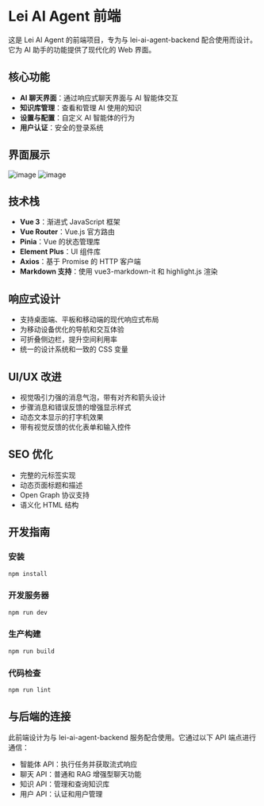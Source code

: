 # Lei AI Agent 前端

这是 Lei AI Agent 的前端项目，专为与 lei-ai-agent-backend 配合使用而设计。它为 AI 助手的功能提供了现代化的 Web 界面。

## 核心功能

- **AI 聊天界面**：通过响应式聊天界面与 AI 智能体交互
- **知识库管理**：查看和管理 AI 使用的知识
- **设置与配置**：自定义 AI 智能体的行为
- **用户认证**：安全的登录系统
## 界面展示
![image](https://github.com/user-attachments/assets/9caeb1bc-67cc-4307-a07b-6cabd9aa3119)
![image](https://github.com/user-attachments/assets/423b89f0-b17b-4f5d-b32c-b75778a82f8f)

## 技术栈

- **Vue 3**：渐进式 JavaScript 框架
- **Vue Router**：Vue.js 官方路由
- **Pinia**：Vue 的状态管理库
- **Element Plus**：UI 组件库
- **Axios**：基于 Promise 的 HTTP 客户端
- **Markdown 支持**：使用 vue3-markdown-it 和 highlight.js 渲染

## 响应式设计

- 支持桌面端、平板和移动端的现代响应式布局
- 为移动设备优化的导航和交互体验
- 可折叠侧边栏，提升空间利用率
- 统一的设计系统和一致的 CSS 变量

## UI/UX 改进

- 视觉吸引力强的消息气泡，带有对齐和箭头设计
- 步骤消息和错误反馈的增强显示样式
- 动态文本显示的打字机效果
- 带有视觉反馈的优化表单和输入控件

## SEO 优化

- 完整的元标签实现
- 动态页面标题和描述
- Open Graph 协议支持
- 语义化 HTML 结构

## 开发指南

### 安装

```bash
npm install
```

### 开发服务器

```bash
npm run dev
```

### 生产构建

```bash
npm run build
```

### 代码检查

```bash
npm run lint
```

## 与后端的连接

此前端设计为与 lei-ai-agent-backend 服务配合使用。它通过以下 API 端点进行通信：

- 智能体 API：执行任务并获取流式响应
- 聊天 API：普通和 RAG 增强型聊天功能
- 知识 API：管理和查询知识库
- 用户 API：认证和用户管理
